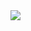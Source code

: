<img src="https://github-readme-stats.vercel.app/api?username=sunilsaini87&show_icons=true&show=reviews,prs_merged,prs_merged_percentage&theme=dark" />
